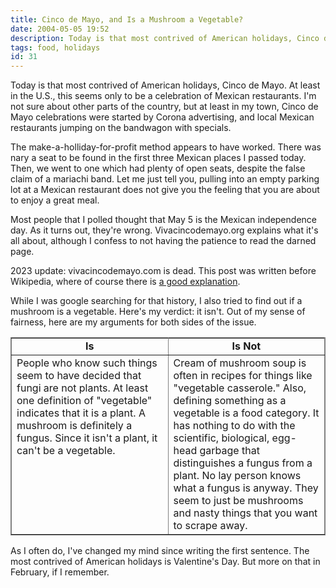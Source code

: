 ```yaml
---
title: Cinco de Mayo, and Is a Mushroom a Vegetable?
date: 2004-05-05 19:52
description: Today is that most contrived of American holidays, Cinco de Mayo.  At least in the U.S., this seems only to be a celebration of Mexican restaurants.  I'm not sure about other parts of the country, but at least in my town, Cinco de Mayo celebrations were started by Corona advertising, and local Mexican restaurants jumping on the bandwagon with specials.
tags: food, holidays
id: 31
---
```

Today is that most contrived of American holidays, Cinco de Mayo.  At least in the U.S., this seems only to be a celebration of Mexican restaurants.  I'm not sure about other parts of the country, but at least in my town, Cinco de Mayo celebrations were started by Corona advertising, and local Mexican restaurants jumping on the bandwagon with specials.

The make-a-holliday-for-profit method appears to have worked.  There was nary a seat to be found in the first three Mexican places I passed today.  Then, we went to one which had plenty of open seats, despite the false claim of a mariachi band.  Let me just tell you, pulling into an empty parking lot at a Mexican restaurant does not give you the feeling that you are about to enjoy a great meal.

Most people that I polled thought that May 5 is the Mexican independence day.  As it turns out, they're wrong.  Vivacincodemayo.org explains what it's all about, although I confess to not having the patience to read the darned page.

<div class="caption">2023 update:  vivacincodemayo.com is dead.  This post was written before Wikipedia, where of course there is <a href="https://en.wikipedia.org/wiki/Cinco_de_Mayo" target="_blank">a good explanation</a>.</div>

While I was google searching for that history, I also tried to find out if a mushroom is a vegetable.  Here's my verdict:  it isn't.  Out of my sense of fairness, here are my arguments for both sides of the issue.

<table width="100%" border="2" frame="box" rules="all"><tr><td width="50%" align="center"><b>Is</b></td><td width="50%" align="center" class="mainbox"><b>Is Not</b></td></tr><tr><td width="50%" valign="top">People who know such things seem to have decided that fungi are not plants.  At least one definition of "vegetable" indicates that it is a plant.  A mushroom is definitely a fungus.  Since it isn't a plant, it can't be a vegetable.</td><td width="50%" class="mainbox">Cream of mushroom soup is often in recipes for things like "vegetable casserole."  Also, defining something as a vegetable is a food category.  It has nothing to do with the scientific, biological, egg-head garbage that distinguishes a fungus from a plant.  No lay person knows what a fungus is anyway.  They seem to just be mushrooms and nasty things that you want to scrape away.</td></tr></table>

As I often do, I've changed my mind since writing the first sentence.  The most contrived of American holidays is Valentine's Day.  But more on that in February, if I remember.
